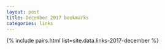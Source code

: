 ```yaml
---
layout: post   
title: December 2017 bookmarks
categories: links
---
```


{% include pairs.html list=site.data.links-2017-december %}
